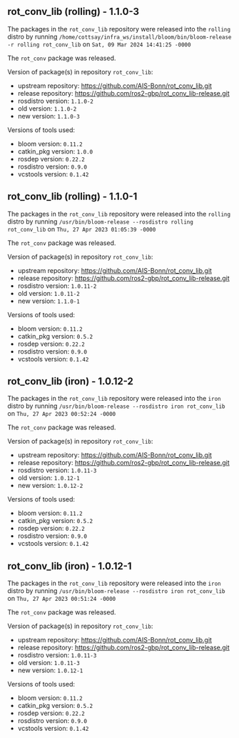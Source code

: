## rot_conv_lib (rolling) - 1.1.0-3

The packages in the `rot_conv_lib` repository were released into the `rolling` distro by running `/home/cottsay/infra_ws/install/bloom/bin/bloom-release -r rolling rot_conv_lib` on `Sat, 09 Mar 2024 14:41:25 -0000`

The `rot_conv` package was released.

Version of package(s) in repository `rot_conv_lib`:

- upstream repository: https://github.com/AIS-Bonn/rot_conv_lib.git
- release repository: https://github.com/ros2-gbp/rot_conv_lib-release.git
- rosdistro version: `1.1.0-2`
- old version: `1.1.0-2`
- new version: `1.1.0-3`

Versions of tools used:

- bloom version: `0.11.2`
- catkin_pkg version: `1.0.0`
- rosdep version: `0.22.2`
- rosdistro version: `0.9.0`
- vcstools version: `0.1.42`


## rot_conv_lib (rolling) - 1.1.0-1

The packages in the `rot_conv_lib` repository were released into the `rolling` distro by running `/usr/bin/bloom-release --rosdistro rolling rot_conv_lib` on `Thu, 27 Apr 2023 01:05:39 -0000`

The `rot_conv` package was released.

Version of package(s) in repository `rot_conv_lib`:

- upstream repository: https://github.com/AIS-Bonn/rot_conv_lib.git
- release repository: https://github.com/ros2-gbp/rot_conv_lib-release.git
- rosdistro version: `1.0.11-2`
- old version: `1.0.11-2`
- new version: `1.1.0-1`

Versions of tools used:

- bloom version: `0.11.2`
- catkin_pkg version: `0.5.2`
- rosdep version: `0.22.2`
- rosdistro version: `0.9.0`
- vcstools version: `0.1.42`


## rot_conv_lib (iron) - 1.0.12-2

The packages in the `rot_conv_lib` repository were released into the `iron` distro by running `/usr/bin/bloom-release --rosdistro iron rot_conv_lib` on `Thu, 27 Apr 2023 00:52:24 -0000`

The `rot_conv` package was released.

Version of package(s) in repository `rot_conv_lib`:

- upstream repository: https://github.com/AIS-Bonn/rot_conv_lib.git
- release repository: https://github.com/ros2-gbp/rot_conv_lib-release.git
- rosdistro version: `1.0.11-3`
- old version: `1.0.12-1`
- new version: `1.0.12-2`

Versions of tools used:

- bloom version: `0.11.2`
- catkin_pkg version: `0.5.2`
- rosdep version: `0.22.2`
- rosdistro version: `0.9.0`
- vcstools version: `0.1.42`


## rot_conv_lib (iron) - 1.0.12-1

The packages in the `rot_conv_lib` repository were released into the `iron` distro by running `/usr/bin/bloom-release --rosdistro iron rot_conv_lib` on `Thu, 27 Apr 2023 00:51:24 -0000`

The `rot_conv` package was released.

Version of package(s) in repository `rot_conv_lib`:

- upstream repository: https://github.com/AIS-Bonn/rot_conv_lib.git
- release repository: https://github.com/ros2-gbp/rot_conv_lib-release.git
- rosdistro version: `1.0.11-3`
- old version: `1.0.11-3`
- new version: `1.0.12-1`

Versions of tools used:

- bloom version: `0.11.2`
- catkin_pkg version: `0.5.2`
- rosdep version: `0.22.2`
- rosdistro version: `0.9.0`
- vcstools version: `0.1.42`


